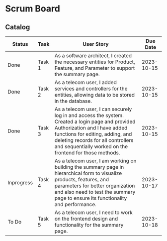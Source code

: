 # Scrum Board
## Catalog
| Status        | Task   | User Story                                             | Due Date   |
|---------------|------- |------------------------------------------------------| ----------  |
| Done          | Task 1 | As a software architect, I created the necessary entities for Product, Feature, and Parameter to support the summary page. | 2023-10-15  |
| Done          | Task 2 | As a telecom user, I added services and controllers for the entities, allowing data to be stored in the database.| 2023-10-15  |
| Done          | Task 3 | As a telecom user, I can securely log in and access the system. Created a login page and provided Authorization and I have added functions for editing, adding, and deleting records for all controllers and sequentially worked on the frontend for those methods. | 2023-10-15  |
|Inprogress     | Task 4 | As a telecom user, I am working on building the summary page in hierarchical form to visualize products, features, and parameters for better organization and also need to test the summary page to ensure its functionality and performance.  | 2023-10-17  |
| To Do         | Task 5 | As a telecom user, I need to work on the frontend design and functionality for the summary page.  | 2023-10-18  |


